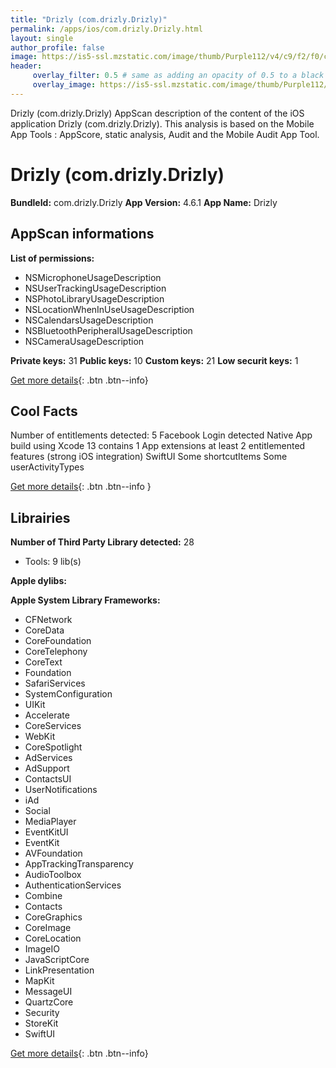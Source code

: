 ```yaml
---
title: "Drizly (com.drizly.Drizly)"
permalink: /apps/ios/com.drizly.Drizly.html
layout: single
author_profile: false
image: https://is5-ssl.mzstatic.com/image/thumb/Purple112/v4/c9/f2/f0/c9f2f0bc-3fe6-0514-4da3-8610b094bc0a/AppIcon-1x_U007emarketing-0-10-0-85-220.png/512x512bb.jpg
header: 
     overlay_filter: 0.5 # same as adding an opacity of 0.5 to a black background
     overlay_image: https://is5-ssl.mzstatic.com/image/thumb/Purple112/v4/c9/f2/f0/c9f2f0bc-3fe6-0514-4da3-8610b094bc0a/AppIcon-1x_U007emarketing-0-10-0-85-220.png/512x512bb.jpg
---
```

Drizly (com.drizly.Drizly) AppScan description of the content of the iOS application Drizly (com.drizly.Drizly). This analysis is based on the Mobile App Tools : AppScore, static analysis, Audit and the Mobile Audit App Tool.

# Drizly (com.drizly.Drizly)

**BundleId:** com.drizly.Drizly
**App Version:** 4.6.1
**App Name:** Drizly


## AppScan informations 

**List of permissions:** 
- NSMicrophoneUsageDescription
- NSUserTrackingUsageDescription
- NSPhotoLibraryUsageDescription
- NSLocationWhenInUseUsageDescription
- NSCalendarsUsageDescription
- NSBluetoothPeripheralUsageDescription
- NSCameraUsageDescription
  
  
**Private keys:** 31
**Public keys:** 10
**Custom keys:** 21
**Low securit keys:** 1
  
[Get more details](/pricing.html){: .btn .btn--info}

## Cool Facts

Number of entitlements detected: 5
Facebook Login detected
Native App
build using Xcode 13
contains 1 App extensions
at least 2 entitlemented features (strong iOS integration)
SwiftUI
Some shortcutItems 
Some userActivityTypes
  
[Get more details](/pricing.html){: .btn .btn--info }

## Librairies 
**Number of Third Party Library detected:** 28
- Tools: 9 lib(s)


**Apple dylibs:**


**Apple System Library Frameworks:**
- CFNetwork
- CoreData
- CoreFoundation
- CoreTelephony
- CoreText
- Foundation
- SafariServices
- SystemConfiguration
- UIKit
- Accelerate
- CoreServices
- WebKit
- CoreSpotlight
- AdServices
- AdSupport
- ContactsUI
- UserNotifications
- iAd
- Social
- MediaPlayer
- EventKitUI
- EventKit
- AVFoundation
- AppTrackingTransparency
- AudioToolbox
- AuthenticationServices
- Combine
- Contacts
- CoreGraphics
- CoreImage
- CoreLocation
- ImageIO
- JavaScriptCore
- LinkPresentation
- MapKit
- MessageUI
- QuartzCore
- Security
- StoreKit
- SwiftUI


  
[Get more details](/pricing.html){: .btn .btn--info}

